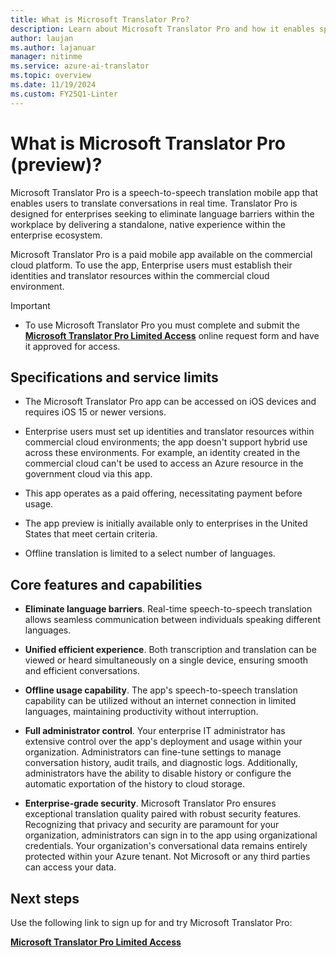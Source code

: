```yaml
---
title: What is Microsoft Translator Pro?
description: Learn about Microsoft Translator Pro and how it enables speech-to-speech translated conversations within your enterprise ecosystem.
author: laujan
ms.author: lajanuar
manager: nitinme
ms.service: azure-ai-translator
ms.topic: overview
ms.date: 11/19/2024
ms.custom: FY25Q1-Linter
---
```


# What is Microsoft Translator Pro (preview)?

Microsoft Translator Pro is a speech-to-speech translation mobile app that enables users to translate conversations in real time. Translator Pro is designed for enterprises seeking to eliminate language barriers within the workplace by delivering a standalone, native experience within the enterprise ecosystem.

Microsoft Translator Pro is a paid mobile app available on the commercial cloud platform. To use the app, Enterprise users must establish their identities and translator resources within the commercial cloud environment.

  > [!IMPORTANT]
  >
  > * To use Microsoft Translator Pro you must complete and submit the [**Microsoft Translator Pro Limited Access**](https://aka.ms/TranslatorProGatingForm) online request form and have it approved for access.
  >

## Specifications and service limits

* The Microsoft Translator Pro app can be accessed on iOS devices and requires iOS 15 or newer versions.

* Enterprise users must set up identities and translator resources within commercial cloud environments; the app doesn't support hybrid use across these environments. For example, an identity created in the commercial cloud can't be used to access an Azure resource in the government cloud via this app.

* This app operates as a paid offering, necessitating payment before usage.

* The app preview is initially available only to enterprises in the United States that meet certain criteria.

* Offline translation is limited to a select number of languages.

## Core features and capabilities

* **Eliminate language barriers**. Real-time speech-to-speech translation allows seamless communication between individuals speaking different languages.

* **Unified efficient experience**. Both transcription and translation can be viewed or heard simultaneously on a single device, ensuring smooth and efficient conversations.

* **Offline usage capability**. The app's speech-to-speech translation capability can be utilized without an internet connection in limited languages, maintaining productivity without interruption.

* **Full administrator control**. Your enterprise IT administrator has extensive control over the app's deployment and usage within your organization. Administrators can fine-tune settings to manage conversation history, audit trails, and diagnostic logs. Additionally, administrators have the ability to disable history or configure the automatic exportation of the history to cloud storage.

* **Enterprise-grade security**. Microsoft Translator Pro ensures exceptional translation quality paired with robust security features. Recognizing that privacy and security are paramount for your organization, administrators can sign in to the app using organizational credentials. Your organization's conversational data remains entirely protected within your Azure tenant. Not Microsoft or any third parties can access your data.

## Next steps

Use the following link to sign up for and try Microsoft Translator Pro:

[**Microsoft Translator Pro Limited Access**](https://aka.ms/TranslatorProGatingForm)
